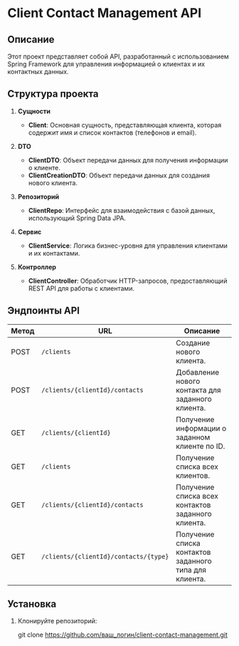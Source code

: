 # Client Contact Management API

## Описание

Этот проект представляет собой API, разработанный с использованием Spring Framework для управления информацией о клиентах и их контактных данных.

## Структура проекта

1. **Сущности**
   - **Client**: Основная сущность, представляющая клиента, которая содержит имя и список контактов (телефонов и email).

2. **DTO**
   - **ClientDTO**: Объект передачи данных для получения информации о клиенте.
   - **ClientCreationDTO**: Объект передачи данных для создания нового клиента.

3. **Репозиторий**
   - **ClientRepo**: Интерфейс для взаимодействия с базой данных, использующий Spring Data JPA.

4. **Сервис**
   - **ClientService**: Логика бизнес-уровня для управления клиентами и их контактами.

5. **Контроллер**
   - **ClientController**: Обработчик HTTP-запросов, предоставляющий REST API для работы с клиентами.

## Эндпоинты API

| Метод | URL                                    | Описание                                           |
|-------|----------------------------------------|----------------------------------------------------|
| POST  | `/clients`                            | Создание нового клиента.                           |
| POST  | `/clients/{clientId}/contacts`       | Добавление нового контакта для заданного клиента. |
| GET   | `/clients/{clientId}`                | Получение информации о заданном клиенте по ID.    |
| GET   | `/clients`                           | Получение списка всех клиентов.                    |
| GET   | `/clients/{clientId}/contacts`       | Получение списка всех контактов заданного клиента. |
| GET   | `/clients/{clientId}/contacts/{type}`| Получение списка контактов заданного типа для клиента.|

## Установка

1. Клонируйте репозиторий:
   
   git clone https://github.com/ваш_логин/client-contact-management.git
